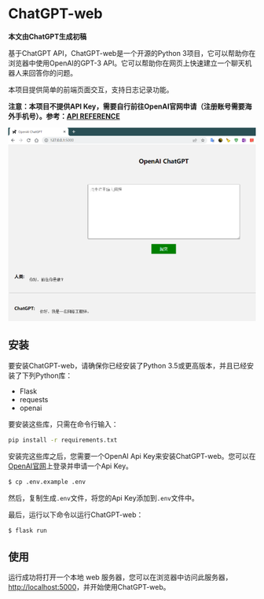 # ChatGPT-web

**本文由ChatGPT生成初稿**

基于ChatGPT API，ChatGPT-web是一个开源的Python 3项目，它可以帮助你在浏览器中使用OpenAI的GPT-3 API。它可以帮助你在网页上快速建立一个聊天机器人来回答你的问题。

本项目提供简单的前端页面交互，支持日志记录功能。

**注意：本项目不提供API Key，需要自行前往OpenAI官网申请（注册账号需要海外手机号）。参考：[API REFERENCE](https://platform.openai.com/docs/api-reference/authentication)**

![Example 1](imgs/ex1.png)

## 安装

要安装ChatGPT-web，请确保你已经安装了Python 3.5或更高版本，并且已经安装了下列Python库：

* Flask
* requests
* openai

要安装这些库，只需在命令行输入：

```bash
pip install -r requirements.txt
```

安装完这些库之后，您需要一个OpenAI Api Key来安装ChatGPT-web。您可以在[OpenAI官网](https://openai.com)上登录并申请一个Api Key。

```bash
$ cp .env.example .env
```

然后，复制生成`.env`文件，将您的Api Key添加到`.env`文件中。

最后，运行以下命令以运行ChatGPT-web：

```bash
$ flask run
```

## 使用

运行成功将打开一个本地 web 服务器，您可以在浏览器中访问此服务器， [http://localhost:5000](http://localhost:5000)，并开始使用ChatGPT-web。